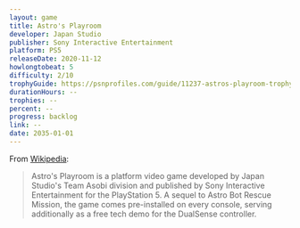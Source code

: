 ```yaml
---
layout: game
title: Astro's Playroom
developer: Japan Studio
publisher: Sony Interactive Entertainment
platform: PS5
releaseDate: 2020-11-12
howlongtobeat: 5
difficulty: 2/10
trophyGuide: https://psnprofiles.com/guide/11237-astros-playroom-trophy-guide
durationHours: --
trophies: --
percent: --
progress: backlog
link: --
date: 2035-01-01
---
```


From [Wikipedia](https://en.wikipedia.org/wiki/Astro%27s_Playroom):

> Astro's Playroom is a platform video game developed by Japan Studio's Team Asobi division and published by Sony Interactive Entertainment for the PlayStation 5. A sequel to Astro Bot Rescue Mission, the game comes pre-installed on every console, serving additionally as a free tech demo for the DualSense controller.
